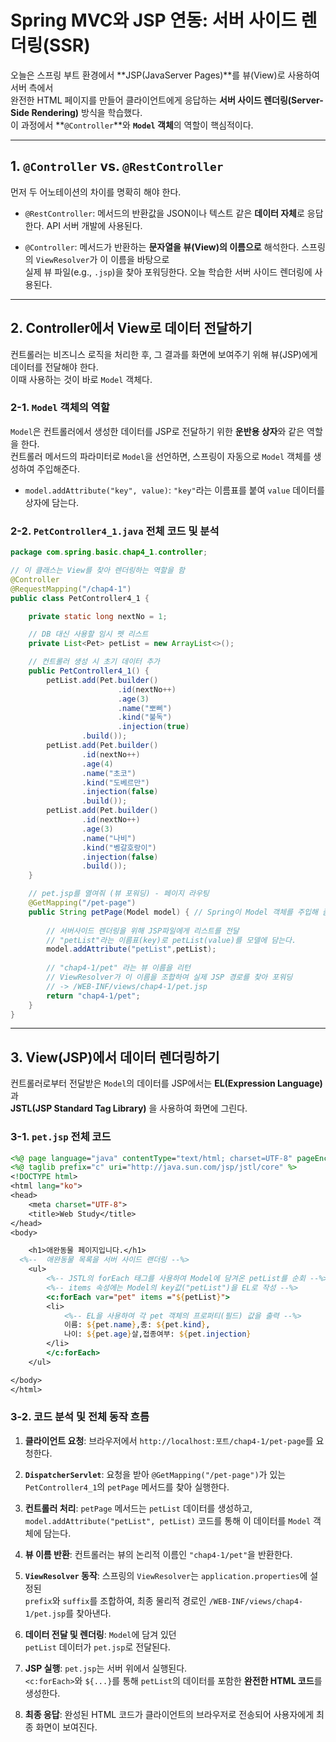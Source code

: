 
# **Spring MVC와 JSP 연동: 서버 사이드 렌더링(SSR)**

오늘은 스프링 부트 환경에서 \*\*JSP(JavaServer Pages)\*\*를 뷰(View)로 사용하여 서버 측에서\
완전한 HTML 페이지를 만들어 클라이언트에게 응답하는 **서버 사이드 렌더링(Server-Side Rendering)** 방식을 학습했다.\
이 과정에서 \*\*`@Controller`\*\*와 **`Model` 객체**의 역할이 핵심적이다.

-----

## **1. `@Controller` vs. `@RestController`**

먼저 두 어노테이션의 차이를 명확히 해야 한다.

* `@RestController`: 메서드의 반환값을 JSON이나 텍스트 같은 **데이터 자체**로 응답한다. API 서버 개발에 사용된다.


* `@Controller`: 메서드가 반환하는 **문자열을 뷰(View)의 이름으로** 해석한다. 스프링의 `ViewResolver`가 이 이름을 바탕으로\
실제 뷰 파일(e.g., `.jsp`)을 찾아 포워딩한다. 오늘 학습한 서버 사이드 렌더링에 사용된다.

-----

## **2. Controller에서 View로 데이터 전달하기**

컨트롤러는 비즈니스 로직을 처리한 후, 그 결과를 화면에 보여주기 위해 뷰(JSP)에게 데이터를 전달해야 한다.\
이때 사용하는 것이 바로 `Model` 객체다.

### **2-1. `Model` 객체의 역할**

`Model`은 컨트롤러에서 생성한 데이터를 JSP로 전달하기 위한 **운반용 상자**와 같은 역할을 한다.\
컨트롤러 메서드의 파라미터로 `Model`을 선언하면, 스프링이 자동으로 `Model` 객체를 생성하여 주입해준다.

* `model.addAttribute("key", value)`: `"key"`라는 이름표를 붙여 `value` 데이터를 상자에 담는다.

### **2-2. `PetController4_1.java` 전체 코드 및 분석**

```java
package com.spring.basic.chap4_1.controller;

// 이 클래스는 View를 찾아 렌더링하는 역할을 함
@Controller
@RequestMapping("/chap4-1")
public class PetController4_1 {

    private static long nextNo = 1;

    // DB 대신 사용할 임시 펫 리스트
    private List<Pet> petList = new ArrayList<>();

    // 컨트롤러 생성 시 초기 데이터 추가
    public PetController4_1() {
        petList.add(Pet.builder()
                        .id(nextNo++)
                        .age(3)
                        .name("뽀삐")
                        .kind("불독")
                        .injection(true)
                .build());
        petList.add(Pet.builder()
                .id(nextNo++)
                .age(4)
                .name("초코")
                .kind("도베르만")
                .injection(false)
                .build());
        petList.add(Pet.builder()
                .id(nextNo++)
                .age(3)
                .name("나비")
                .kind("벵갈호랑이")
                .injection(false)
                .build());
    }

    // pet.jsp를 열여줘 (뷰 포워딩) - 페이지 라우팅
    @GetMapping("/pet-page")
    public String petPage(Model model) { // Spring이 Model 객체를 주입해 줌
        
        // 서버사이드 렌더링을 위해 JSP파일에게 리스트를 전달
        // "petList"라는 이름표(key)로 petList(value)를 모델에 담는다.
        model.addAttribute("petList",petList);
        
        // "chap4-1/pet" 라는 뷰 이름을 리턴
        // ViewResolver가 이 이름을 조합하여 실제 JSP 경로를 찾아 포워딩
        // -> /WEB-INF/views/chap4-1/pet.jsp
        return "chap4-1/pet";
    }
}
```

-----

## **3. View(JSP)에서 데이터 렌더링하기**

컨트롤러로부터 전달받은 `Model`의 데이터를 JSP에서는 **EL(Expression Language)** 과\
**JSTL(JSP Standard Tag Library)** 을 사용하여 화면에 그린다.

### **3-1. `pet.jsp` 전체 코드**

```jsp
<%@ page language="java" contentType="text/html; charset=UTF-8" pageEncoding="UTF-8" %>
<%@ taglib prefix="c" uri="http://java.sun.com/jsp/jstl/core" %>
<!DOCTYPE html>
<html lang="ko">
<head>
    <meta charset="UTF-8">
    <title>Web Study</title>
</head>
<body>

    <h1>애완동물 페이지입니다.</h1>
  <%--  애완동물 목록을 서버 사이드 랜더링 --%>
    <ul>
        <%-- JSTL의 forEach 태그를 사용하여 Model에 담겨온 petList를 순회 --%>
        <%-- items 속성에는 Model의 key값("petList")을 EL로 작성 --%>
        <c:forEach var="pet" items ="${petList}">
        <li>
            <%-- EL을 사용하여 각 pet 객체의 프로퍼티(필드) 값을 출력 --%>
            이름: ${pet.name},종: ${pet.kind},
            나이: ${pet.age}살,접종여부: ${pet.injection}
        </li>
        </c:forEach>
    </ul>

</body>
</html>
```

### **3-2. 코드 분석 및 전체 동작 흐름**

1.  **클라이언트 요청**: 브라우저에서 `http://localhost:포트/chap4-1/pet-page`를 요청한다.


2.  **`DispatcherServlet`**: 요청을 받아 `@GetMapping("/pet-page")`가 있는\
`PetController4_1`의 `petPage` 메서드를 찾아 실행한다.


3.  **컨트롤러 처리**: `petPage` 메서드는 `petList` 데이터를 생성하고,\
`model.addAttribute("petList", petList)` 코드를 통해 이 데이터를 `Model` 객체에 담는다.


4.  **뷰 이름 반환**: 컨트롤러는 뷰의 논리적 이름인 `"chap4-1/pet"`을 반환한다.


5.  **`ViewResolver` 동작**: 스프링의 `ViewResolver`는 `application.properties`에 설정된\
`prefix`와 `suffix`를 조합하여, 최종 물리적 경로인 `/WEB-INF/views/chap4-1/pet.jsp`를 찾아낸다.


6.  **데이터 전달 및 렌더링**: `Model`에 담겨 있던\
`petList` 데이터가 `pet.jsp`로 전달된다.


7.  **JSP 실행**: `pet.jsp`는 서버 위에서 실행된다.\
`<c:forEach>`와 `${...}`를 통해 `petList`의 데이터를 포함한 **완전한 HTML 코드**를 생성한다.


8.  **최종 응답**: 완성된 HTML 코드가 클라이언트의 브라우저로 전송되어 사용자에게 최종 화면이 보여진다.